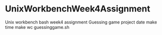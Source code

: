 # UnixWorkbenchWeek4Assignment
Unix workbench bash week4 assignment
Guessing game project
date make
time make
wc guessinggame.sh
